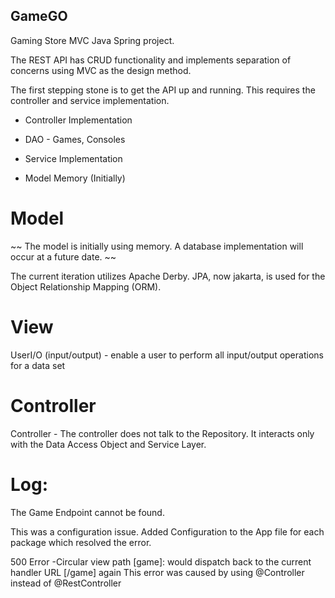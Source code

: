 ## GameGO

Gaming Store MVC Java Spring project.

The REST API has CRUD functionality and implements separation of concerns using MVC as the design method.

The first stepping stone is to get the API up and running. This requires the controller and service implementation.

- Controller Implementation

- DAO - Games, Consoles

- Service Implementation
- Model Memory (Initially)

# Model

~~ The model is initially using memory. A database implementation will occur at a future date. ~~

The current iteration utilizes Apache Derby. JPA, now jakarta, is used for the Object Relationship Mapping (ORM).

# View

UserI/O (input/output) - enable a user to perform all input/output operations for a data set

# Controller

Controller - The controller does not talk to the Repository. It interacts only with the Data Access Object and Service Layer.

# Log: 
The Game Endpoint cannot be found.

This was a configuration issue. Added Configuration to the App file for each package which resolved the error.

500 Error -Circular view path [game]: would dispatch back to the current handler URL [/game] again
This error was caused by using @Controller instead of @RestController
